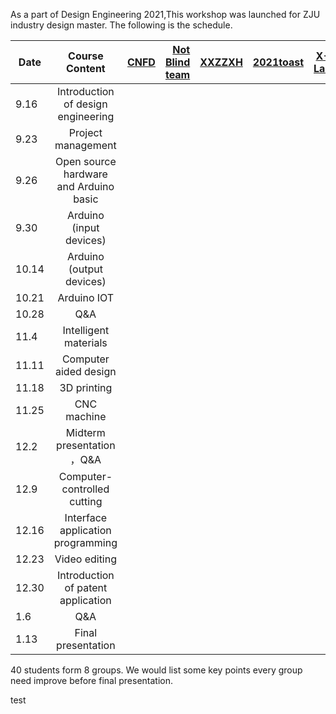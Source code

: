 As a part of Design Engineering 2021,This workshop was launched for ZJU industry design master.
The following is the schedule.

| Date        | Course Content           |  [CNFD](https://1831626605.wixsite.com/cnfd)| [Not Blind team](https://duckweed2222.wixsite.com/my-site-3)| [XXZZXH](https://xxzzxh.github.io/) | [2021toast](https://perfect-anger-34c.notion.site/2021-Toast-9d52603d5d39409b8337738a551b5df1)|[X-Lab](https://x-labby.webflow.io/) |  [Group6]()| [Group7]()| [Group8]()| 
| ------------- | :-----:| :-----:|-----:|	 :-----:| :-----:|:-----:|:-----:| :-----:|-----:|	
| 9.16      | Introduction of design engineering | 
| 9.23      | Project management      |  
| 9.26 | Open source hardware and Arduino basic  |  
| 9.30      | Arduino (input devices)     |  
| 10.14 | Arduino (output devices)      |  
| 10.21     | Arduino IOT     |  
| 10.28 | Q&A      |  
|11.4     |Intelligent materials     |  
| 11.11 | Computer aided design      |  
| 11.18     | 3D printing      |  
| 11.25| CNC machine      |   
| 12.2     | Midterm presentation ，Q&A     |  
| 12.9 | Computer-controlled cutting      |  
| 12.16      | Interface application programming  |  
| 12.23 | Video editing      |  
| 12.30    | Introduction of patent application |  
| 1.6 | Q&A     |  
| 1.13 | Final presentation    |  

40 students form 8 groups.
We would list some key points every group need improve before final presentation.

test
